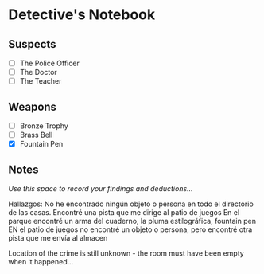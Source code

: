 # Detective's Notebook

## Suspects
- [ ] The Police Officer
- [ ] The Doctor
- [ ] The Teacher

## Weapons
- [ ] Bronze Trophy
- [ ] Brass Bell
- [x] Fountain Pen

## Notes
*Use this space to record your findings and deductions...*


Hallazgos:
No he encontrado ningún objeto o persona en todo el directorio de las casas.
Encontré una pista que me dirige al patio de juegos
En el parque encontré un arma del cuaderno, la pluma estilográfica, fountain pen
EN el patio de juegos no encontré un objeto o persona, pero encontré otra pista que me envía al almacen

Location of the crime is still unknown - the room must have been empty when it happened...
